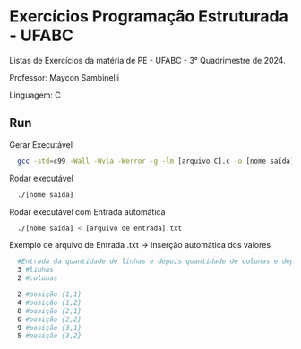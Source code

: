 
# Exercícios Programação Estruturada - UFABC
Listas de Exercícios da matéria de PE - UFABC - 3° Quadrimestre de 2024.

Professor: Maycon Sambinelli

Linguagem: C
## Run

Gerar Executável

```bash
  gcc -std=c99 -Wall -Wvla -Werror -g -lm [arquivo C].c -o [nome saída]
```

Rodar executável

```bash
  ./[nome saída]
```

Rodar executável com Entrada automática

```bash
  ./[nome saída] < [arquivo de entrada].txt
```

Exemplo de arquivo de Entrada .txt -> Inserção automática dos valores

```bash
  #Entrada da quantidade de linhas e depois quantidade de colunas e depois os números da matriz:
  3 #linhas
  2 #colunas

  2 #posição {1,1}
  4 #posição {1,2}
  8 #posição {2,1}
  6 #posição {2,2}
  9 #posição {3,1}
  5 #posição {3,2}
```

